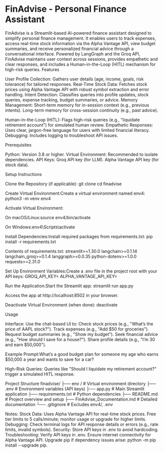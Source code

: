 # FinAdvise - Personal Finance Assistant
FinAdvise is a Streamlit-based AI-powered finance assistant designed to simplify personal finance management. It enables users to track expenses, access real-time stock information via the Alpha Vantage API, view budget summaries, and receive personalized financial advice through a conversational interface. Powered by LangGraph and the Groq API, FinAdvise maintains user context across sessions, provides empathetic and clear responses, and includes a Human-in-the-Loop (HITL) mechanism for high-risk queries.
Features

User Profile Collection: Gathers user details (age, income, goals, risk tolerance) for tailored responses.
Real-Time Stock Data: Fetches stock prices using Alpha Vantage API with robust symbol extraction and error handling.
Intent Detection: Classifies queries into profile updates, stock queries, expense tracking, budget summaries, or advice.
Memory Management:
Short-term memory for in-session context (e.g., previous intents).
Long-term memory for cross-session continuity (e.g., past advice).


Human-in-the-Loop (HITL): Flags high-risk queries (e.g., "liquidate retirement account") for simulated human review.
Empathetic Responses: Uses clear, jargon-free language for users with limited financial literacy.
Debugging: Includes logging to troubleshoot API issues.

Prerequisites

Python: Version 3.8 or higher.
Virtual Environment: Recommended to isolate dependencies.
API Keys:
Groq API key (for LLM).
Alpha Vantage API key (for stock data).



Setup Instructions

Clone the Repository (if applicable):
git clone <repository-url>
cd finadvise


Create Virtual Environment:Create a virtual environment named env4:
python3 -m venv env4


Activate Virtual Environment:

On macOS/Linux:source env4/bin/activate


On Windows:env4\Scripts\activate




Install Dependencies:Install required packages from requirements.txt:
pip install -r requirements.txt

Contents of requirements.txt:
streamlit>=1.30.0
langchain>=0.1.14
langchain_groq>=0.1.4
langgraph>=0.0.35
python-dotenv>=1.0.0
requests>=2.31.0


Set Up Environment Variables:Create a .env file in the project root with your API keys:
GROQ_API_KEY=<your-groq-api-key>
ALPHA_VANTAGE_API_KEY=<your-alpha-vantage-api-key>

Run the Application:Start the Streamlit app:
streamlit run app.py

Access the app at http://localhost:8502 in your browser.

Deactivate Virtual Environment (when done):
deactivate



Usage

Interface: Use the chat-based UI to:
Check stock prices (e.g., "What’s the price of AAPL stock?").
Track expenses (e.g., "Add $50 for groceries").
Request budget summaries (e.g., "Show my budget").
Seek financial advice (e.g., "How should I save for a house?").
Share profile details (e.g., "I’m 30 and earn $50,000").


Example Prompt:What’s a good budget plan for someone my age who earns $50,000 a year and wants to save for a car?


High-Risk Queries: Queries like "Should I liquidate my retirement account?" trigger a simulated HITL response.

Project Structure
finadvise/
├── env /                   # Virtual environment directory
├── .env                    # Environment variables (API keys)
├── app.py                  # Main Streamlit application
├── requirements.txt        # Python dependencies
├── README.md               # Project overview and setup
├── FinAdvise_Documentation.md  # Detailed documentation
└── .gitignore              # Excludes env4/, .env

Notes:
Stock Data: Uses Alpha Vantage API for real-time stock prices. Free tier limits to 5 calls/minute; monitor usage or upgrade for higher limits.
Debugging: Check terminal logs for API response details or errors (e.g., rate limits, invalid symbols).
Security: Store API keys in .env to avoid hardcoding.
Troubleshooting:
Verify API keys in .env.
Ensure internet connectivity for Alpha Vantage API.
Upgrade pip if dependency issues arise: python -m pip install --upgrade pip.
